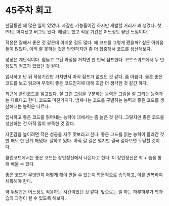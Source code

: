 # 45주차 회고

한달동안 꽤 많은 일이 있었다.
자잘한 기능들이긴 하지만 개발할 거리가 꽤 생겼다.
첫 PR도 머지됐고 버그도 냈다. 해결도 했고 적응 기간은 어느정도 끝난 느낌이다.

적응은 잘해서 좋은 것 같은데 아쉬운 점도 많다.
왜 코드를 그렇게 짰을까? 싶은 아쉬움들이 많았다. 아직 잘 못하는 것은 당연하지만 좀 더 집중해서 코드를 생산해보자.

성장은 계단식이다. 힘들고 고된 과정을 거치면 한 번씩 점프한다.
코드스쿼드에서 두 번 정도의 점프가 있었던 것 같다. 

입사하고 난 뒤 적응기간만 거치면서 아직 점프가 없었던 것 같다. 좀 아쉽다. 물론 좋은 코드를 보고 읽으며 무엇이 좋은 코드인지에 대해 조금 더 생각한 것 같긴 하다.

최근에 클린코드를 읽고있다. 잘 그린 그림을 구분하는 능력은 그림을 잘 그리는 능력과는 다르다고 한다. 코드도 마찬가지다. 냄새나는 코드를 구별하는 능력과 좋은 코드를 생산해내는 능력은 다르다.

입사하고 좋은 코드를 읽어내는 능력에 대해서는 좀 늘은 것 같다. 그렇지만 좋은 코드를 생산하는 건 아직 많이 부족한 것 같다. 

자존감을 높이려면 작은 성공을 자주 맛보라고 한다. 좋은 코드를 읽는 능력이 올라간 것만 해도 한 단계 해냈다. 잘하고 있다. 아직 갈 길은 멀지만 결국 걷다보면 도달할 것이다.

클린코드에서는 좋은 코드는 장인정신에서 나온다고 한다. 이 장인정신은 학 + 습을 통해 배울 수 있다.

좋은 코드가 무엇인지 어떻게 해야 만들 수 있는지 학문적으로 습득하고, 이를 반복하여 체득해야 한다.

약 두달간은 어느정도 적응하는 시간이었던 것 같다. 앞으로는 일 하는 하루하루가 학과 습의 과정이 될 수 있도록 해보자.

